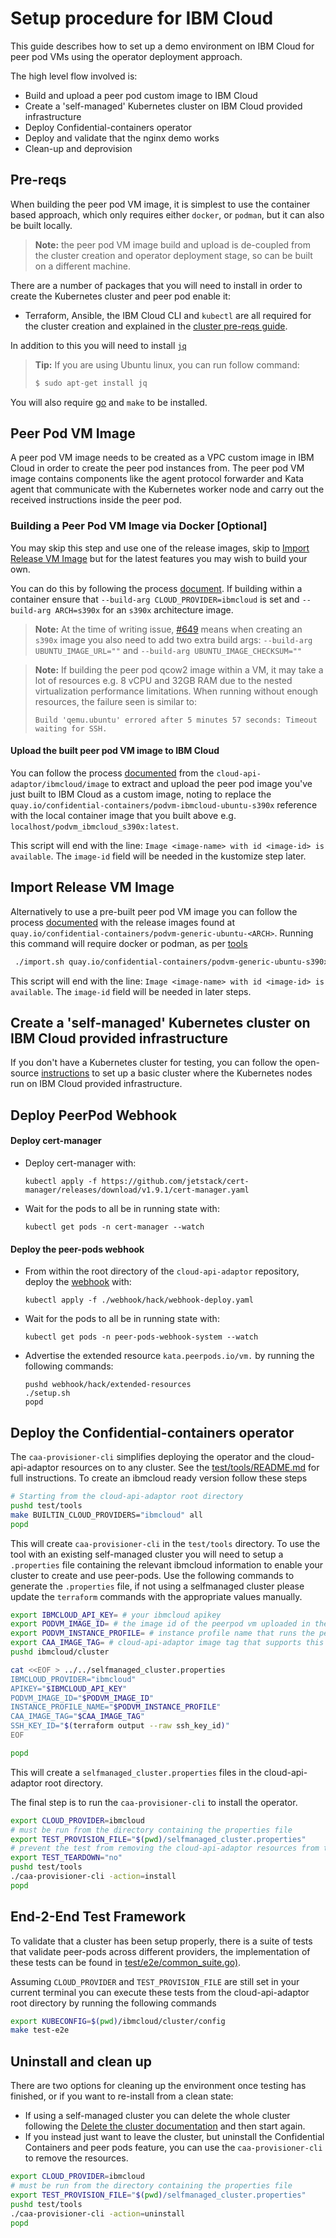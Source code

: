 # Setup procedure for IBM Cloud

This guide describes how to set up a demo environment on IBM Cloud for peer pod VMs using the operator deployment approach.

The high level flow involved is:

- Build and upload a peer pod custom image to IBM Cloud
- Create a 'self-managed' Kubernetes cluster on IBM Cloud provided infrastructure
- Deploy Confidential-containers operator
- Deploy and validate that the nginx demo works
- Clean-up and deprovision

## Pre-reqs

When building the peer pod VM image, it is simplest to use the container based approach, which only requires either
`docker`, or `podman`, but it can also be built locally.

> **Note:** the peer pod VM image build and upload is de-coupled from the cluster creation and operator deployment stage,
so can be built on a different machine.

There are a number of packages that you will need to install in order to create the Kubernetes cluster and peer pod enable it:
- Terraform, Ansible, the IBM Cloud CLI and `kubectl` are all required for the cluster creation and explained in
the [cluster pre-reqs guide](./cluster/README.md#prerequisites).

In addition to this you will need to install [`jq`](https://stedolan.github.io/jq/download/)
> **Tip:** If you are using Ubuntu linux, you can run follow command:
> ```bash
> $ sudo apt-get install jq
> ```

You will also require [go](https://go.dev/doc/install) and `make` to be installed.

## Peer Pod VM Image

A peer pod VM image needs to be created as a VPC custom image in IBM Cloud in order to create the peer pod instances
from. The peer pod VM image contains components like the agent protocol forwarder and Kata agent that communicate with
the Kubernetes worker node and carry out the received instructions inside the peer pod.

### Building a Peer Pod VM Image via Docker [Optional]

You may skip this step and use one of the release images, skip to [Import Release VM Image](#import-release-vm-image) but for the latest features you may wish to build your own.

You can do this by following the process [document](../podvm/README.md). If building within a container ensure that `--build-arg CLOUD_PROVIDER=ibmcloud` is set and `--build-arg ARCH=s390x` for an `s390x` architecture image.

> **Note:** At the time of writing issue, [#649](https://github.com/confidential-containers/cloud-api-adaptor/issues/649) means when creating an `s390x` image you also need to add two extra
build args: `--build-arg UBUNTU_IMAGE_URL=""` and `--build-arg UBUNTU_IMAGE_CHECKSUM=""`

> **Note:** If building the peer pod qcow2 image within a VM, it may take a lot of resources e.g. 8 vCPU and
32GB RAM due to the nested virtualization performance limitations. When running without enough resources, the failure
seen is similar to:
> ```
> Build 'qemu.ubuntu' errored after 5 minutes 57 seconds: Timeout waiting for SSH.
> ```

#### Upload the built peer pod VM image to IBM Cloud

You can follow the process [documented](./IMPORT_PODVM_TO_VPC.md) from the `cloud-api-adaptor/ibmcloud/image` to extract and upload
the peer pod image you've just built to IBM Cloud as a custom image, noting to replace the
`quay.io/confidential-containers/podvm-ibmcloud-ubuntu-s390x` reference with the local container image that you built
above e.g. `localhost/podvm_ibmcloud_s390x:latest`.

This script will end with the line: `Image <image-name> with id <image-id> is available`. The `image-id` field will be
needed in the kustomize step later.

## Import Release VM Image

Alternatively to use a pre-built peer pod VM image you can follow the process [documented](./IMPORT_PODVM_TO_VPC.md) with the release images found at `quay.io/confidential-containers/podvm-generic-ubuntu-<ARCH>`. Running this command will require docker or podman, as per [tools](./IMPORT_PODVM_TO_VPC.md#tools)

```bash
 ./import.sh quay.io/confidential-containers/podvm-generic-ubuntu-s390x eu-gb --bucket example-bucket --instance example-cos-instance
```

This script will end with the line: `Image <image-name> with id <image-id> is available`. The `image-id` field will be
needed in later steps.


## Create a 'self-managed' Kubernetes cluster on IBM Cloud provided infrastructure
If you don't have a Kubernetes cluster for testing, you can follow the open-source 
[instructions](./cluster)
 to set up a basic cluster where the Kubernetes nodes run on IBM Cloud provided infrastructure.

## Deploy PeerPod Webhook

#### Deploy cert-manager
- Deploy cert-manager with:
  ```
  kubectl apply -f https://github.com/jetstack/cert-manager/releases/download/v1.9.1/cert-manager.yaml
  ```
- Wait for the pods to all be in running state with:
  ```
  kubectl get pods -n cert-manager --watch
  ```

#### Deploy the peer-pods webhook
- From within the root directory of the `cloud-api-adaptor` repository, deploy the [webhook](../webhook) with:
  ```
  kubectl apply -f ./webhook/hack/webhook-deploy.yaml
  ```
- Wait for the pods to all be in running state with:
  ```
  kubectl get pods -n peer-pods-webhook-system --watch
  ```

- Advertise the extended resource `kata.peerpods.io/vm.` by running the following commands:
  ```
  pushd webhook/hack/extended-resources
  ./setup.sh
  popd
  ```

## Deploy the Confidential-containers operator
The `caa-provisioner-cli` simplifies deploying the operator and the cloud-api-adaptor resources on to any cluster. See the [test/tools/README.md](../test/tools/README.md) for full instructions. To create an ibmcloud ready version follow these steps

```bash
# Starting from the cloud-api-adaptor root directory
pushd test/tools
make BUILTIN_CLOUD_PROVIDERS="ibmcloud" all
popd
```

This will create `caa-provisioner-cli` in the `test/tools` directory. To use the tool with an existing self-managed cluster you will need to setup a `.properties` file containing the relevant ibmcloud information to enable your cluster to create and use peer-pods. Use the following commands to generate the `.properties` file, if not using a selfmanaged cluster please update the `terraform` commands with the appropriate values manually.

```bash
export IBMCLOUD_API_KEY= # your ibmcloud apikey
export PODVM_IMAGE_ID= # the image id of the peerpod vm uploaded in the previous step
export PODVM_INSTANCE_PROFILE= # instance profile name that runs the peerpod (bx2-2x8 or bz2-2x8 for example)
export CAA_IMAGE_TAG= # cloud-api-adaptor image tag that supports this arch, see quay.io/confidential-containers/cloud-api-adaptor
pushd ibmcloud/cluster

cat <<EOF > ../../selfmanaged_cluster.properties
IBMCLOUD_PROVIDER="ibmcloud"
APIKEY="$IBMCLOUD_API_KEY"
PODVM_IMAGE_ID="$PODVM_IMAGE_ID"
INSTANCE_PROFILE_NAME="$PODVM_INSTANCE_PROFILE"
CAA_IMAGE_TAG="$CAA_IMAGE_TAG"
SSH_KEY_ID="$(terraform output --raw ssh_key_id)"
EOF

popd
```

This will create a `selfmanaged_cluster.properties` files in the cloud-api-adaptor root directory.

The final step is to run the `caa-provisioner-cli` to install the operator.

```bash
export CLOUD_PROVIDER=ibmcloud
# must be run from the directory containing the properties file
export TEST_PROVISION_FILE="$(pwd)/selfmanaged_cluster.properties"
# prevent the test from removing the cloud-api-adaptor resources from the cluster
export TEST_TEARDOWN="no"
pushd test/tools
./caa-provisioner-cli -action=install
popd
```

## End-2-End Test Framework

To validate that a cluster has been setup properly, there is a suite of tests that validate peer-pods across different providers,
the implementation of these tests can be found in [test/e2e/common_suite.go)](../test/e2e/common_suite.go).

Assuming `CLOUD_PROVIDER` and `TEST_PROVISION_FILE` are still set in your current terminal you can execute these tests
from the cloud-api-adaptor root directory by running the following commands

```bash
export KUBECONFIG=$(pwd)/ibmcloud/cluster/config
make test-e2e
```


## Uninstall and clean up

There are two options for cleaning up the environment once testing has finished, or if you want to re-install from a
clean state:
- If using a self-managed cluster you can delete the whole cluster following the
[Delete the cluster documentation](./cluster#delete-the-cluster) and then start again.
- If you instead just want to leave the cluster, but uninstall the Confidential Containers and peer pods
feature, you can use the `caa-provisioner-cli` to remove the resources.

```bash
export CLOUD_PROVIDER=ibmcloud
# must be run from the directory containing the properties file
export TEST_PROVISION_FILE="$(pwd)/selfmanaged_cluster.properties"
pushd test/tools
./caa-provisioner-cli -action=uninstall
popd
```
